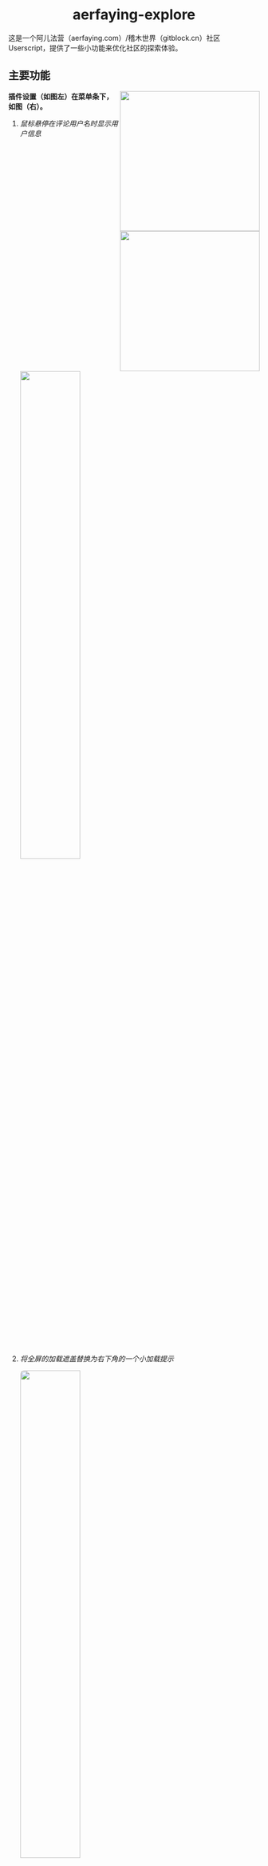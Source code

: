 <div align="center">
  <h1>aerfaying-explore</h1>
</div>

这是一个阿儿法营（aerfaying.com）/稽木世界（gitblock.cn）社区 Userscript，提供了一些小功能来优化社区的探索体验。

## 主要功能

<img src="https://user-images.githubusercontent.com/33573572/169181677-f47bf907-91cb-4513-89f9-3b11b4315787.png" style="height: 20em;" align="right"/>
<img src="https://user-images.githubusercontent.com/33573572/169187141-bda8bbb4-5d07-4c7c-91b3-4bcdf6d96435.png" style="height: 20em;" align="right"/>

**插件设置（如图左）在菜单条下，如图（右）。**

1. *鼠标悬停在评论用户名时显示用户信息*  

   <img src="https://user-images.githubusercontent.com/33573572/169180961-dad8071f-cf37-4704-9194-31e0f992dcd8.svg" style="width: 50%;"/>

2. *将全屏的加载遮盖替换为右下角的一个小加载提示*

   <img src="https://user-images.githubusercontent.com/33573572/169180971-3bfa9ff1-4373-4932-927c-86b3a425d9d5.svg" style="width: 50%; border-radius: 8px;"/>

## 小功能 / 补丁

1. 添加不文明用语警告不再提示（页面内生效）

   <img src="https://user-images.githubusercontent.com/33573572/169187356-1b73006e-1662-4b1f-a389-7fe7d297d3ab.png" style="width: 50%;"/>

2.  显示用户的邀请人

   <img src="https://user-images.githubusercontent.com/33573572/169187663-8512a113-5bbb-4bd3-b807-c0f6d473d91d.png" style="width: 40%;"/>

3. 显示评论 ID 及详细信息

   <img src="https://user-images.githubusercontent.com/33573572/169187784-78b28fa7-d4a3-4fa3-8a9f-31e51027d33b.png" style="width: 40%;"/><br/>
   
   <img src="https://user-images.githubusercontent.com/33573572/169187795-a1a444a7-be54-4ff9-8a99-a8236c8fc9e6.png" style="width: 40%;"/>
